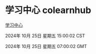 # 学习中心 colearnhub
[学习中心](http://219.139.199.238:56308/colearnhub/)

2024年 10月 25日 星期五 15:00:02 CST

2024年 10月 25日 星期五 07:00:02 GMT
